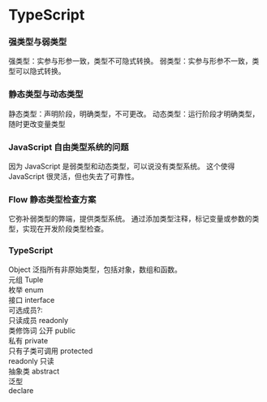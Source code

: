 # TypeScript

### 强类型与弱类型

强类型：实参与形参一致，类型不可隐式转换。
弱类型：实参与形参不一致，类型可以隐式转换。

### 静态类型与动态类型

静态类型：声明阶段，明确类型，不可更改。
动态类型：运行阶段才明确类型，随时更改变量类型

### JavaScript 自由类型系统的问题

因为 JavaScript 是弱类型和动态类型，可以说没有类型系统。
这个使得 JavaScript 很灵活，但也失去了可靠性。

### Flow 静态类型检查方案

它弥补弱类型的弊端，提供类型系统。
通过添加类型注释，标记变量或参数的类型，实现在开发阶段类型检查。

### TypeScript

Object 泛指所有非原始类型，包括对象，数组和函数。  
元组 Tuple  
枚举 enum  
接口 interface  
可选成员?:  
只读成员 readonly  
类修饰词 公开 public  
私有 private  
只有子类可调用 protected  
readonly 只读  
抽象类 abstract  
泛型<T>  
declare
